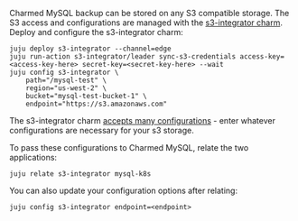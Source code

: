 Charmed MySQL backup can be stored on any S3 compatible storage. The S3 access and configurations are managed with the [s3-integrator charm](https://charmhub.io/s3-integrator). Deploy and configure the s3-integrator charm:
```
juju deploy s3-integrator --channel=edge
juju run-action s3-integrator/leader sync-s3-credentials access-key=<access-key-here> secret-key=<secret-key-here> --wait
juju config s3-integrator \
    path="/mysql-test" \
    region="us-west-2" \
    bucket="mysql-test-bucket-1" \
    endpoint="https://s3.amazonaws.com"
```
The s3-integrator charm [accepts many configurations](https://charmhub.io/s3-integrator/configure) - enter whatever configurations are necessary for your s3 storage.

To pass these configurations to Charmed MySQL, relate the two applications:
```
juju relate s3-integrator mysql-k8s
```

You can also update your configuration options after relating:
```
juju config s3-integrator endpoint=<endpoint>
```
